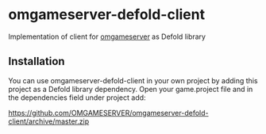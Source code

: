 # omgameserver-defold-client
Implementation of client for [omgameserver](https://github.com/OMGAMESERVER) as Defold library

## Installation

You can use omgameserver-defold-client in your own project by adding this project as a Defold library dependency. Open your game.project file and in the dependencies field under project add:

https://github.com/OMGAMESERVER/omgameserver-defold-client/archive/master.zip
